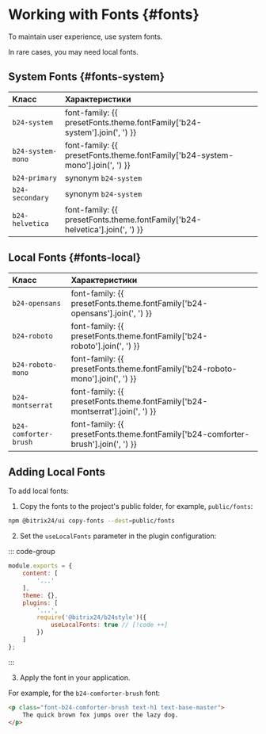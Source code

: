 ---
---

<script setup>
	import { inject } from 'vue';
	const presetFonts = inject('presetFonts');
</script>

# Working with Fonts {#fonts}

To maintain user experience, use system fonts.

In rare cases, you may need local fonts.

## System Fonts {#fonts-system}

| Класс             | Характеристики                                                                |
|:------------------|:------------------------------------------------------------------------------|
| `b24-system`      | font-family: {{ presetFonts.theme.fontFamily['b24-system'].join(', ') }}      |
| `b24-system-mono` | font-family: {{ presetFonts.theme.fontFamily['b24-system-mono'].join(', ') }} |
| `b24-primary`     | synonym `b24-system`                                                          |
| `b24-secondary`   | synonym `b24-system`                                                          |
| `b24-helvetica`   | font-family: {{ presetFonts.theme.fontFamily['b24-helvetica'].join(', ') }}   |

## Local Fonts {#fonts-local}

| Класс                  | Характеристики                                                                    |
|:-----------------------|:----------------------------------------------------------------------------------|
| `b24-opensans`         | font-family: {{ presetFonts.theme.fontFamily['b24-opensans'].join(', ') }}        |
| `b24-roboto`           | font-family: {{ presetFonts.theme.fontFamily['b24-roboto'].join(', ') }}          |
| `b24-roboto-mono`      | font-family: {{ presetFonts.theme.fontFamily['b24-roboto-mono'].join(', ') }}     |
| `b24-montserrat`       | font-family: {{ presetFonts.theme.fontFamily['b24-montserrat'].join(', ') }}      |
| `b24-comforter-brush`  | font-family: {{ presetFonts.theme.fontFamily['b24-comforter-brush'].join(', ') }} |

## Adding Local Fonts
To add local fonts:

1. Copy the fonts to the project's public folder, for example, `public/fonts`:

```bash
npm @bitrix24/ui copy-fonts --dest=public/fonts
```

2. Set the `useLocalFonts` parameter in the plugin configuration:

::: code-group
```js [tailwind.config.js]
module.exports = {
	content: [
		'...'
	],
	theme: {},
	plugins: [
		'...',
		require('@bitrix24/b24style')({
			useLocalFonts: true // [!code ++]
		})
	]
};
```

:::

3. Apply the font in your application.

For example, for the `b24-comforter-brush` font:
```html
<p class="font-b24-comforter-brush text-h1 text-base-master">
	The quick brown fox jumps over the lazy dog.
</p>
```